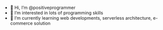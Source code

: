 - 👋 Hi, I’m @positiveprogrammer
- 👀 I’m interested in lots of programming skills
- 🌱 I’m currently learning web developments, serverless architecture, e-commerce solution

<!---
positiveprogrammer/positiveprogrammer is a ✨ special ✨ repository because its `README.md` (this file) appears on your GitHub profile.
You can click the Preview link to take a look at your changes.
--->
